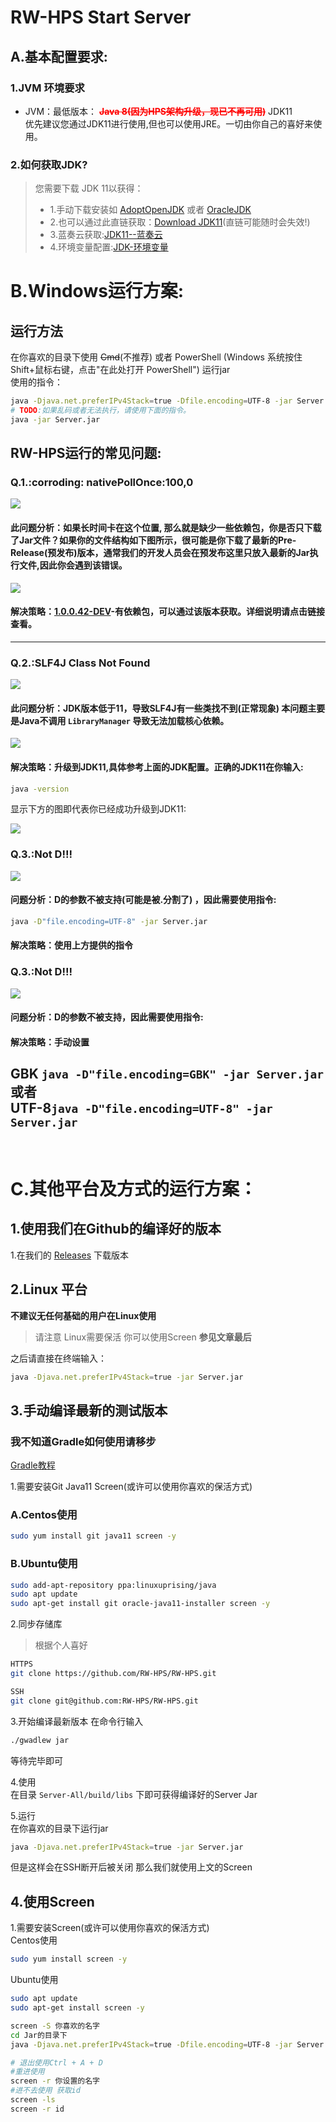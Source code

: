 # RW-HPS Start Server
## A.基本配置要求:
### 1.JVM 环境要求
- JVM：最低版本： <font style="color:red;font-weight:bold">~~Java 8(因为HPS架构升级，现已不再可用)~~</font> JDK11   
优先建议您通过JDK11进行使用,但也可以使用JRE。一切由你自己的喜好来使用。

### 2.如何获取JDK?
> 您需要下载 JDK 11以获得：
> - 1.手动下载安装如 [AdoptOpenJDK](https://adoptopenjdk.net/) 或者 [OracleJDK](https://www.oracle.com/java/technologies/javase-downloads.html) 
> - 2.也可以通过此直链获取：[Download JDK11](http://xz.w10a.com/Small/jdksy.rar)(直链可能随时会失效!)  
> - 3.蓝奏云获取:[JDK11--蓝奏云](https://lingasdj.lanzouv.com/b05rqansf)
> - 4.环境变量配置:[JDK-环境变量](https://www.runoob.com/w3cnote/windows10-java-setup.html)

# B.Windows运行方案:
## 运行方法
在你喜欢的目录下使用 ~~Cmd~~(不推荐) 或者 PowerShell (Windows 系统按住Shift+鼠标右键，点击"在此处打开 PowerShell") 运行jar  
使用的指令：
```bash
java -Djava.net.preferIPv4Stack=true -Dfile.encoding=UTF-8 -jar Server.jar
# TODO:如果乱码或者无法执行，请使用下面的指令。
java -jar Server.jar
```

## RW-HPS运行的常见问题:
### Q.1.:**corroding: nativePollOnce:100,0**
<img src="../img/Question.png"></img>
#### 此问题分析：如果长时间卡在这个位置, 那么就是缺少一些依赖包，你是否只下载了Jar文件？如果你的文件结构如下图所示，很可能是你下载了最新的Pre-Release(预发布)版本，通常我们的开发人员会在预发布这里只放入最新的**Jar**执行文件,因此你会遇到该错误。
<img src="../img/Question2.png"></img>
#### 解决策略：[1.0.0.42-DEV](https://github.com/RW-HPS/RW-HPS/releases/tag/1.0.0.42-DEV)-有依赖包，可以通过该版本获取。详细说明请点击链接查看。
---
### Q.2.:**SLF4J Class Not Found**
<img src="../img/Question3.png"></img>
#### 此问题分析：JDK版本低于11，导致SLF4J有一些类找不到(正常现象) 本问题主要是Java不调用 `LibraryManager` 导致无法加载核心依赖。
<img src="../img/Question4.png"></img>
#### 解决策略：升级到JDK11,具体参考上面的JDK配置。正确的JDK11在你输入:  
```bash
java -version
```

显示下方的图即代表你已经成功升级到JDK11:

<img src="../img/Question5.png"></img>

### Q.3.:**Not D!!!**  
<img src="../img/Question6.png"></img>  

#### 问题分析：D的参数不被支持(可能是被.分割了) ，因此需要使用指令:  
```bash
java -D"file.encoding=UTF-8" -jar Server.jar
```

#### 解决策略：使用上方提供的指令

### Q.3.:**Not D!!!**
<img src="../img/Question6.png"></img>  

#### 问题分析：D的参数不被支持，因此需要使用指令:

#### 解决策略：手动设置 
**GBK** `java -D"file.encoding=GBK" -jar Server.jar`   
或者   
**UTF-8**`java -D"file.encoding=UTF-8" -jar Server.jar`  
---
<br>

# C.其他平台及方式的运行方案：
## 1.使用我们在Github的编译好的版本
1.在我们的 [Releases](https://github.com/RW-HPS/RW-HPS/releases) 下载版本

## 2.Linux 平台
**不建议无任何基础的用户在Linux使用**
> 请注意 Linux需要保活  你可以使用Screen **参见文章最后**  

之后请直接在终端输入：
```bash
java -Djava.net.preferIPv4Stack=true -jar Server.jar
```

## 3.手动编译最新的测试版本
### 我不知道Gradle如何使用请移步
[Gradle教程](Gradle.md)  

1.需要安装Git Java11 Screen(或许可以使用你喜欢的保活方式)      
### A.Centos使用  
```bash  
sudo yum install git java11 screen -y
```

### B.Ubuntu使用  
```bash  
sudo add-apt-repository ppa:linuxuprising/java
sudo apt update
sudo apt-get install git oracle-java11-installer screen -y  
```
2.同步存储库
>根据个人喜好  
```bash
HTTPS  
git clone https://github.com/RW-HPS/RW-HPS.git
``` 
```bash  
SSH
git clone git@github.com:RW-HPS/RW-HPS.git  
```
3.开始编译最新版本
在命令行输入
```bash
./gwadlew jar
```
等待完毕即可

4.使用  
在目录 `Server-All/build/libs` 下即可获得编译好的Server Jar

5.运行  
在你喜欢的目录下运行jar
```bash
java -Djava.net.preferIPv4Stack=true -jar Server.jar
```
但是这样会在SSH断开后被关闭 那么我们就使用上文的Screen


## 4.使用Screen
1.需要安装Screen(或许可以使用你喜欢的保活方式)      
Centos使用
```bash  
sudo yum install screen -y
```
Ubuntu使用
```bash  
sudo apt update
sudo apt-get install screen -y  
```

```bash
screen -S 你喜欢的名字
cd Jar的目录下
java -Djava.net.preferIPv4Stack=true -Dfile.encoding=UTF-8 -jar Server.jar

# 退出使用Ctrl + A + D
#重进使用
screen -r 你设置的名字
#进不去使用 获取id
screen -ls
screen -r id
```
